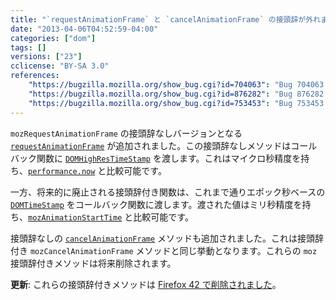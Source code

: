 ```yaml
---
title: "`requestAnimationFrame` と `cancelAnimationFrame` の接頭辞が外れました"
date: "2013-04-06T04:52:59-04:00"
categories: ["dom"]
tags: []
versions: ["23"]
cclicense: "BY-SA 3.0"
references:
    "https://bugzilla.mozilla.org/show_bug.cgi?id=704063": "Bug 704063 – Add unprefixed requestAnimationFrame"
    "https://bugzilla.mozilla.org/show_bug.cgi?id=876282": "Bug 876282 – Add unprefixed cancelAnimationFrame"
    "https://bugzilla.mozilla.org/show_bug.cgi?id=753453": "Bug 753453 – requestAnimationFrame callback should return DOMHighResTimeStamp"
---
```

`mozRequestAnimationFrame` の接頭辞なしバージョンとなる [`requestAnimationFrame`](https://developer.mozilla.org/ja/docs/Web/API/window.requestAnimationFrame) が追加されました。この接頭辞なしメソッドはコールバック関数に [`DOMHighResTimeStamp`](https://developer.mozilla.org/ja/docs/Web/API/DOMHighResTimeStamp) を渡します。これはマイクロ秒精度を持ち、[`performance.now`](https://developer.mozilla.org/ja/docs/Web/API/window.performance.now) と比較可能です。

一方、将来的に廃止される接頭辞付き関数は、これまで通りエポック秒ベースの [`DOMTimeStamp`](https://developer.mozilla.org/ja/docs/Web/API/DOMTimeStamp) をコールバック関数に渡します。渡された値はミリ秒精度を持ち、[`mozAnimationStartTime`](https://developer.mozilla.org/ja/docs/Web/API/window.mozAnimationStartTime) と比較可能です。

接頭辞なしの [`cancelAnimationFrame`](https://developer.mozilla.org/ja/docs/Web/API/window.cancelAnimationFrame) メソッドも追加されました。これは接頭辞付き `mozCancelAnimationFrame` メソッドと同じ挙動となります。これらの `moz` 接頭辞付きメソッドは将来削除されます。

**更新**: これらの接頭辞付きメソッドは [Firefox 42 で削除されました](https://www.fxsitecompat.com/ja/docs/2015/mozrequestanimationframe-and-related-apis-have-been-removed/)。
